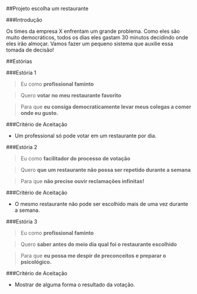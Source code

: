 ##Projeto escolha um restaurante

###Introdução

Os times da empresa X enfrentam um grande problema. Como eles são muito democráticos, todos os dias eles gastam 30 minutos decidindo onde eles irão almoçar.
Vamos fazer um pequeno sistema que auxilie essa tomada de decisão!

##Estórias

###Estória 1

> Eu como **profissional faminto**

> Quero **votar no meu restaurante favorito**

> Para que **eu consiga democraticamente levar meus colegas a comer onde eu gusto.**

###Critério de Aceitação

* Um professional só pode votar em um restaurante por dia.

###Estória 2

> Eu como **facilitador do processo de votação**

> Quero **que um restaurante não possa ser repetido durante a semana**

> Para que **não precise ouvir reclamações infinitas!**

###Critério de Aceitação

* O mesmo restaurante não pode ser escolhido mais de uma vez durante a semana.

###Estória 3

> Eu como **profissional faminto**

> Quero **saber antes do meio dia qual foi o restaurante escolhido**

> Para que **eu possa me despir de preconceitos e preparar o psicológico.**

###Critério de Aceitação

* Mostrar de alguma forma o resultado da votação.

